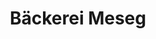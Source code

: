 ---
title: "Bäckerei Meseg"
url: /frankenberg-sa/baeckerei-meseg-alte-dorfstrasse/
shop: Bäckerei
---